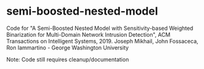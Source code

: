 # semi-boosted-nested-model
Code for "A Semi-Boosted Nested Model with Sensitivity-based Weighted Binarization for Multi-Domain Network Intrusion Detection", ACM Transactions on Intelligent Systems, 2019. Joseph Mikhail, John Fossaceca, Ron Iammartino - George Washington University

Note: Code still requires cleanup/documentation
